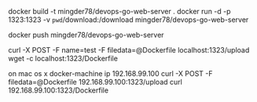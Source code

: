 docker build -t mingder78/devops-go-web-server .
docker run -d -p 1323:1323 -v `pwd`/download:/download mingder78/devops-go-web-server

docker push mingder78/devops-go-web-server

curl -X POST -F name=test -F filedata=@Dockerfile localhost:1323/upload
wget -c localhost:1323/Dockerfile

on mac os x
docker-machine ip
192.168.99.100
curl -X POST -F filedata=@Dockerfile 192.168.99.100:1323/upload
curl  192.168.99.100:1323/Dockerfile


